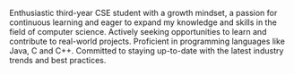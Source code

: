 Enthusiastic third-year CSE student with a growth mindset, a passion for continuous learning and eager to expand my knowledge and skills in the field of computer science.
Actively seeking opportunities to learn and contribute to real-world projects. 
Proficient in programming languages like Java, C and C++.
Committed to staying up-to-date with the latest industry trends and best practices.

<!---
Giridhar706/Giridhar706 is a ✨ special ✨ repository because its `README.md` (this file) appears on your GitHub profile.
You can click the Preview link to take a look at your changes.
--->
